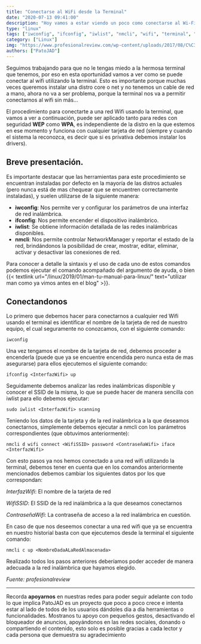 ```yaml
---
title: "Conectarse al WiFi desde la Terminal"
date: "2020-07-13 09:41:00"
description: "Hoy vamos a estar viendo un poco como conectarse al Wi-Fi desde la Terminal de nuestro Linux"
type: "linux"
tags: ["iwconfig", "ifconfig", "iwlist", "nmcli", "wifi", "terminal", "linux","conectar"]
category: ["Linux"]
img: "https://www.profesionalreview.com/wp-content/uploads/2017/08/C%C3%B3mo-conectarte-a-una-red-Wifi-usando-la-terminal.jpg"
authors: ["PatoJAD"]
---
```




Seguimos trabajando para que no le tengas miedo a la hermosa terminal que tenemos, por eso en esta oportunidad vamos a ver como se puede conectar al wifi utilizando la terminal. Esto es importante porque muchas veces queremos instalar una distro core o net y no tenemos un cable de red a mano, ahora no va a ser problema, porque la terminal nos va a permitir conectarnos al wifi sin más…

El procedimiento para conectarte a una red Wifi usando la terminal, que vamos a ver a continuación, puede ser aplicado tanto para redes con seguridad **WEP** como **WPA**, es independiente de la distro en la que estemos en ese momento y funciona con cualquier tarjeta de red (siempre y cuando el sistema la reconozca, es decir que si es privativa debemos instalar los drivers).




## Breve presentación.



Es importante destacar que las herramientas para este procedimiento se encuentran instaladas por defecto en la mayoría de las distros actuales (pero nunca está de mas chequear que se encuentren correctamente instaladas), y suelen utilizarse de la siguiente manera:



* **iwconfig**: Nos permite ver y configurar los parámetros de una interfaz de red inalámbrica.
* **ifconfig**: Nos permite encender el dispositivo inalámbrico.
* **iwlist**: Se obtiene información detallada de las redes inalámbricas disponibles.
* **nmcli**: Nos permite controlar NetworkManager y reportar el estado de la red, brindándonos la posibilidad de crear, mostrar, editar, eliminar, activar y desactivar las conexiones de red.



Para conocer a detalle la sintaxis y el uso de cada uno de estos comandos podemos ejecutar el comando acompañado del argumento de ayuda, o bien {{< textlink url="/linux/2019/01/man-tu-manual-para-linux/" text="utilizar man como ya vimos antes en el blog" >}}.




## Conectandonos



Lo primero que debemos hacer para conectarnos a cualquier red Wifi usando el terminal es identificar el nombre de la tarjeta de red de nuestro equipo, el cual seguramente no conozcamos, con el siguiente comando:



    iwconfig



Una vez tengamos el nombre de la tarjeta de red, debemos proceder a encenderla (puede que ya se encuentre encendida pero nunca esta de mas asegurarse) para ellos ejecutemos el siguiente comando:



    ifconfig <InterfazWifi> up



Seguidamente debemos analizar las redes inalámbricas disponible y conocer el SSID de la misma, lo que se puede hacer de manera sencilla con iwlist para ello debemos ejecutar:



    sudo iwlist <InterfazWifi> scanning



Teniendo los datos de la tarjeta y de la red inalámbrica a la que deseamos conectarnos, simplemente debemos ejecutar a nmcli con los parámetros correspondientes (que obtuvimos anteriormente):



    nmcli d wifi connect <WifiSSID> password <ContraseñaWifi> iface <InterfazWifi>



Con esto pasos ya nos hemos conectado a una red wifi utilizando la terminal, debemos tener en cuenta que en los comandos anteriormente mencionados debemos cambiar los siguientes datos por los que correspondan:



*InterfazWifi*: El nombre de la tarjeta de red

*WifiSSID*: El SSID de la red inalámbrica a la que deseamos conectarnos

*ContraseñaWifi*: La contraseña de acceso a la red inalámbrica en cuestión.



En caso de que nos deseemos conectar a una red wifi que ya se encuentra en nuestro historial basta con que ejecutemos desde la terminal el siguiente comando:



    nmcli c up <NombreDadaALaRedAlmacenada>



Realizado todos los pasos anteriores deberíamos poder acceder de manera adecuada a la red inalámbrica que hayamos elegido.



*Fuente: profesionalreview*



---



Recorda **apoyarnos** en nuestras redes para poder seguir adelante con todo lo que implica PatoJAD es un proyecto que poco a poco crece e intenta estar al lado de todos de los usuarios dándoles dia a dia herramientas o funcionalidades. Mostranos tu apoyo con pequeños gestos, desactivando el bloqueador de anuncios, apoyándonos en las redes sociales, donando o compartiendo el contenido, esto solo es posible gracias a cada lector y cada persona que demuestra su agradecimiento
